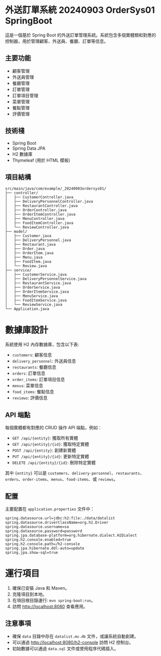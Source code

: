 # 外送訂單系統 20240903 OrderSys01 SpringBoot

這是一個基於 Spring Boot 的外送訂單管理系統。系統包含多個實體類和對應的控制器，用於管理顧客、外送員、餐廳、訂單等信息。

## 主要功能
- 顧客管理
- 外送員管理
- 餐廳管理
- 訂單管理
- 訂單項目管理
- 菜單管理
- 餐點管理
- 評價管理

## 技術棧
- Spring Boot
- Spring Data JPA
- H2 數據庫
- Thymeleaf (用於 HTML 模板)

## 項目結構

```text
src/main/java/com/example/_20240903ordersys01/
├── controller/
│   ├── CustomerController.java
│   ├── DeliveryPersonnelController.java
│   ├── RestaurantController.java
│   ├── OrderController.java
│   ├── OrderItemController.java
│   ├── MenuController.java
│   ├── FoodItemController.java
│   └── ReviewController.java
├── model/
│   ├── Customer.java
│   ├── DeliveryPersonnel.java
│   ├── Restaurant.java
│   ├── Order.java
│   ├── OrderItem.java
│   ├── Menu.java
│   ├── FoodItem.java
│   └── Review.java
├── service/
│   ├── CustomerService.java
│   ├── DeliveryPersonnelService.java
│   ├── RestaurantService.java
│   ├── OrderService.java
│   ├── OrderItemService.java
│   ├── MenuService.java
│   ├── FoodItemService.java
│   └── ReviewService.java
└── Application.java

```
# 數據庫設計

系統使用 H2 內存數據庫，包含以下表:

- `customers`: 顧客信息
- `delivery_personnel`: 外送員信息
- `restaurants`: 餐廳信息
- `orders`: 訂單信息
- `order_items`: 訂單項目信息
- `menus`: 菜單信息
- `food_items`: 餐點信息
- `reviews`: 評價信息

## API 端點

每個實體都有對應的 CRUD 操作 API 端點，例如：

- `GET /api/{entity}`: 獲取所有實體
- `GET /api/{entity}/{id}`: 獲取特定實體
- `POST /api/{entity}`: 創建新實體
- `PUT /api/{entity}/{id}`: 更新特定實體
- `DELETE /api/{entity}/{id}`: 刪除特定實體

其中 `{entity}` 可以是 `customers`、`delivery-personnel`、`restaurants`、`orders`、`order-items`、`menus`、`food-items`、或 `reviews`。

## 配置

主要配置在 `application.properties` 文件中：

```properties
spring.datasource.url=jdbc:h2:file:./data/datalist
spring.datasource.driverClassName=org.h2.Driver
spring.datasource.username=sa
spring.datasource.password=password
spring.jpa.database-platform=org.hibernate.dialect.H2Dialect
spring.h2.console.enabled=true
spring.h2.console.path=/h2-console
spring.jpa.hibernate.ddl-auto=update
spring.jpa.show-sql=true
```

# 運行項目

1. 確保已安裝 Java 和 Maven。
2. 克隆項目到本地。
3. 在項目根目錄運行: `mvn spring-boot:run`。
4. 訪問 [http://localhost:8080](http://localhost:8080) 查看應用。

## 注意事項

- 確保 `data` 目錄中存在 `datalist.mv.db` 文件，或讓系統自動創建。
- 可以通過 [http://localhost:8080/h2-console](http://localhost:8080/h2-console) 訪問 H2 控制台。
- 初始數據可以通過 `data.sql` 文件或使用程序代碼插入。

